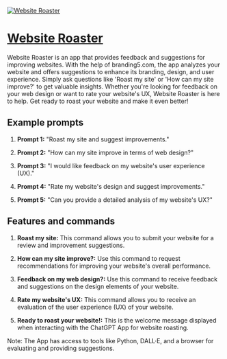 [![Website Roaster](https://files.oaiusercontent.com/file-mK0LJRwQxp3o0yppRXY9WBEF?se=2123-10-16T17%3A19%3A33Z&sp=r&sv=2021-08-06&sr=b&rscc=max-age%3D31536000%2C%20immutable&rscd=attachment%3B%20filename%3D81b5e84d-f3e5-4a46-bf95-d8eeb58b3708.png&sig=9Fh8ln8bX32LBAroKR9NMZd0zQhw842Ic9D%2BOHNbYXI%3D)](https://chat.openai.com/g/g-bzqbCcOo0-website-roaster)

# [Website Roaster](https://chat.openai.com/g/g-bzqbCcOo0-website-roaster)

Website Roaster is an app that provides feedback and suggestions for improving websites. With the help of branding5.com, the app analyzes your website and offers suggestions to enhance its branding, design, and user experience. Simply ask questions like 'Roast my site' or 'How can my site improve?' to get valuable insights. Whether you're looking for feedback on your web design or want to rate your website's UX, Website Roaster is here to help. Get ready to roast your website and make it even better!

## Example prompts

1. **Prompt 1:** "Roast my site and suggest improvements."

2. **Prompt 2:** "How can my site improve in terms of web design?"

3. **Prompt 3:** "I would like feedback on my website's user experience (UX)."

4. **Prompt 4:** "Rate my website's design and suggest improvements."

5. **Prompt 5:** "Can you provide a detailed analysis of my website's UX?"

## Features and commands

1. **Roast my site:** This command allows you to submit your website for a review and improvement suggestions.
   
2. **How can my site improve?:** Use this command to request recommendations for improving your website's overall performance.
   
3. **Feedback on my web design?:** Use this command to receive feedback and suggestions on the design elements of your website.
   
4. **Rate my website's UX:** This command allows you to receive an evaluation of the user experience (UX) of your website.
   
5. **Ready to roast your website!:** This is the welcome message displayed when interacting with the ChatGPT App for website roasting.
   
Note: The App has access to tools like Python, DALL·E, and a browser for evaluating and providing suggestions.